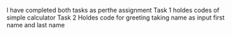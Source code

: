 I have completed both tasks as perthe  assignment
Task 1 holdes codes of simple calculator
Task 2 Holdes code for greeting taking name as input first name and last name
